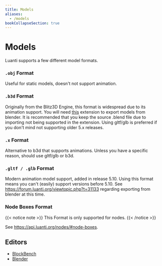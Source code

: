 ```yaml
---
title: Models
aliases:
  - /models
bookCollapseSection: true
---
```


# Models

Luanti supports a few different model formats.

### `.obj` Format

Useful for static models, doesn't not support animation.

### `.b3d` Format

Originally from the Blitz3D Engine, this format is widespread due to its animation support. You will need [this](https://github.com/GreenXenith/io_scene_b3d) extension to export models from blender. It is recommended that you keep the source .blend file due to importing not being supported in the extension. Using gltf/glb is preferred if you don't mind not supporting older 5.x releases.

### `.x` Format

Alternative to b3d that supports animations. Unless you have a specific reason, should use gltf/glb or b3d.

### `.gltf / .glb` Format

Modern animation model support, added in release 5.10. Using this format means you can't (easily) support versions before 5.10. See https://forum.luanti.org/viewtopic.php?t=31133 regarding exporting from blender at this time.

### Node Boxes Format

{{< notice note >}}
This Format is only supported for nodes.
{{< /notice >}}

See https://api.luanti.org/nodes/#node-boxes.

## Editors

- [BlockBench](/for-creators/models/blockbench)
- [Blender](/for-creators/models/using-blender)
